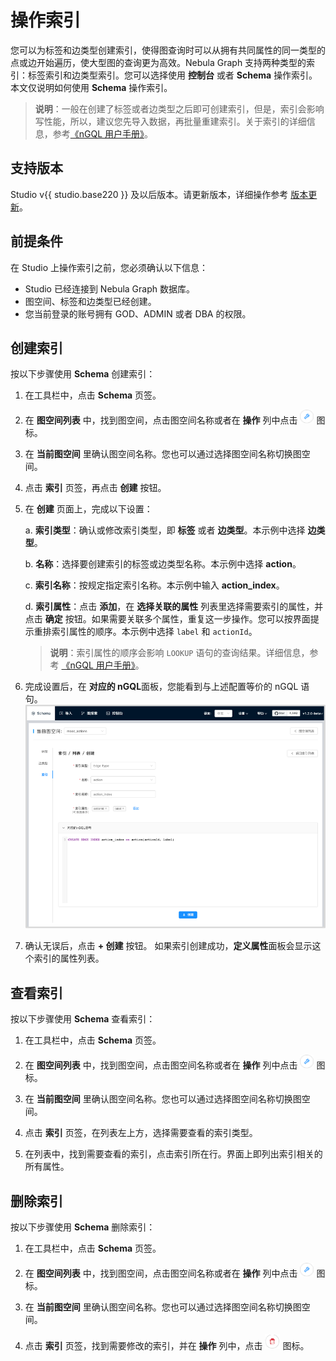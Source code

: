 # 操作索引

您可以为标签和边类型创建索引，使得图查询时可以从拥有共同属性的同一类型的点或边开始遍历，使大型图的查询更为高效。Nebula Graph 支持两种类型的索引：标签索引和边类型索引。您可以选择使用 **控制台** 或者 **Schema** 操作索引。本文仅说明如何使用 **Schema** 操作索引。

> **说明**：一般在创建了标签或者边类型之后即可创建索引，但是，索引会影响写性能，所以，建议您先导入数据，再批量重建索引。关于索引的详细信息，参考[《nGQL 用户手册》](https://docs.nebula-graph.com.cn/manual-CN/2.query-language/4.statement-syntax/1.data-definition-statements/ "点击前往 Nebula Graph 网站")。

## 支持版本

Studio v{{ studio.base220 }} 及以后版本。请更新版本，详细操作参考 [版本更新](../about-studio/st-ug-check-updates.md)。

## 前提条件

在 Studio 上操作索引之前，您必须确认以下信息：

- Studio 已经连接到 Nebula Graph 数据库。
- 图空间、标签和边类型已经创建。
- 您当前登录的账号拥有 GOD、ADMIN 或者 DBA 的权限。

## 创建索引

按以下步骤使用 **Schema** 创建索引：

1. 在工具栏中，点击 **Schema** 页签。

2. 在 **图空间列表** 中，找到图空间，点击图空间名称或者在 **操作** 列中点击 ![表示设置的图标](../figs/st-ug-018.png "设置") 图标。

3. 在 **当前图空间** 里确认图空间名称。您也可以通过选择图空间名称切换图空间。

4. 点击 **索引** 页签，再点击 **创建** 按钮。

5. 在 **创建** 页面上，完成以下设置：

   a. **索引类型**：确认或修改索引类型，即 **标签** 或者 **边类型**。本示例中选择 **边类型**。

   b. **名称**：选择要创建索引的标签或边类型名称。本示例中选择 **action**。

   c. **索引名称**：按规定指定索引名称。本示例中输入 **action_index**。

   d. **索引属性**：点击 **添加**，在 **选择关联的属性** 列表里选择需要索引的属性，并点击 **确定** 按钮。如果需要关联多个属性，重复这一步操作。您可以按界面提示重排索引属性的顺序。本示例中选择 `label` 和 `actionId`。
   > **说明**：索引属性的顺序会影响 `LOOKUP` 语句的查询结果。详细信息，参考 [《nGQL 用户手册》](https://docs.nebula-graph.com.cn/manual-CN/2.query-language/4.statement-syntax/2.data-query-and-manipulation-statements/lookup-syntax/#faq "点击前往 Nebula Graph 网站")。

6. 完成设置后，在 **对应的 nGQL**面板，您能看到与上述配置等价的 nGQL 语句。  
![为边类型 action 创建索引](../figs/st-ug-023.png "创建索引")

7. 确认无误后，点击 **+ 创建** 按钮。
   如果索引创建成功，**定义属性**面板会显示这个索引的属性列表。

## 查看索引

按以下步骤使用 **Schema** 查看索引：

1. 在工具栏中，点击 **Schema** 页签。

2. 在 **图空间列表** 中，找到图空间，点击图空间名称或者在 **操作** 列中点击 ![表示设置的图标](../figs/st-ug-018.png "设置") 图标。

3. 在 **当前图空间** 里确认图空间名称。您也可以通过选择图空间名称切换图空间。

4. 点击 **索引** 页签，在列表左上方，选择需要查看的索引类型。

5. 在列表中，找到需要查看的索引，点击索引所在行。界面上即列出索引相关的所有属性。

## 删除索引

按以下步骤使用 **Schema** 删除索引：

1. 在工具栏中，点击 **Schema** 页签。

2. 在 **图空间列表** 中，找到图空间，点击图空间名称或者在 **操作** 列中点击 ![表示设置的图标](../figs/st-ug-018.png "设置") 图标。

3. 在 **当前图空间** 里确认图空间名称。您也可以通过选择图空间名称切换图空间。

4. 点击 **索引** 页签，找到需要修改的索引，并在 **操作** 列中，点击 ![表示删除的图标](../figs/st-ug-017.png "删除") 图标。
